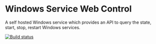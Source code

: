 # Windows Service Web Control
A self hosted Windows service which provides an API to query the state, start, stop, restart Windows services.

[![Build status](https://ci.appveyor.com/api/projects/status/6lvrn7dk3t22a3lh?svg=true)](https://ci.appveyor.com/project/terencevs/windowsservicewebcontrol)
